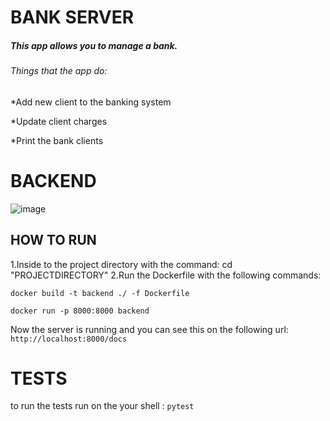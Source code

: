 # BANK SERVER 
##### This app allows you to manage a bank.
###### Things that the app do:
*Add new client to the banking system

*Update client charges 

*Print the bank clients

# BACKEND

![image](https://user-images.githubusercontent.com/95073733/165377014-78256d8b-2c31-42a4-a246-58957f781b5a.png)
## HOW TO RUN
 1.Inside to the project directory with the command: cd "PROJECTDIRECTORY" 
 2.Run the Dockerfile with the following commands:
 
  ```docker build -t backend ./ -f Dockerfile```
  
  ```docker run -p 8000:8000 backend```

Now the server is running and you can see this on the following url: ```http://localhost:8000/docs```

# TESTS

to run the tests run on the your shell : `pytest`
